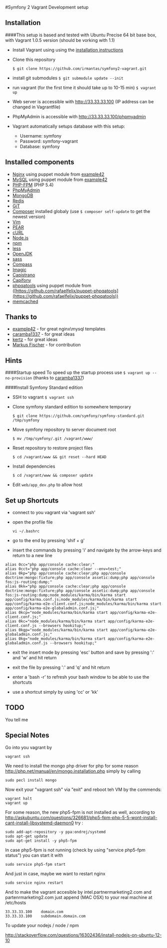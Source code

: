 #Symfony 2 Vagrant Development setup


## Installation
####This setup is based and tested with Ubuntu Precise 64 bit base box, with Vagrant 1.0.5 version (should be vorking with 1.1)

* Install Vagrant using using the [installation instructions](http://docs.vagrantup.com/v2/installation/index.html)
* Clone this repository

    ```$ git clone https://github.com/irmantas/symfony2-vagrant.git```
    
* install git submodules
    ```$ git submodule update --init```

* run vagrant (for the first time it should take up to 10-15 min)
    ```$ vagrant up```
    
* Web server is accessible with http://33.33.33.100 (IP address can be changed in Vagrantfile)

* PhpMyAdmin is accessible with http://33.33.33.100/phpmyadmin

* Vagrant automatically setups database with this setup:

    * Username: symfony
    * Password: symfony-vagrant
    * Database: symfony

## Installed components

* [Nginx](http://nginx.org/en/) using puppet module from [example42](https://github.com/example42/puppet-nginx)
* [MySQL](http://www.mysql.com/) using puppet module from [example42](https://github.com/example42/puppet-mysql)
* [PHP-FPM](http://php-fpm.org/) (PHP 5.4)
* [PhpMyAdmin](http://www.phpmyadmin.net/home_page/index.php)
* [MongoDB](http://www.mongodb.org/)
* [Redis](http://redis.io/)
* [GiT](http://git-scm.com/)
* [Composer](http://getcomposer.org) installed globaly (use ```$ composer self-update``` to get the newest version)
* [Vim](http://www.vim.org/)
* [PEAR](http://pear.php.net/)
* [cURL](http://curl.haxx.se/)
* [Node.js](http://nodejs.org/)
* [npm](https://npmjs.org/)
* [less](http://lesscss.org/)
* [OpenJDK](http://openjdk.java.net/)
* [sass](http://sass-lang.com/)
* [Compass](http://compass-style.org/)
* [Imagic](http://www.imagemagick.org/script/index.php)
* [Capistrano](https://github.com/capistrano/capistrano)
* [Capifony](http://capifony.org/)
* [phpqatools](http://phpqatools.org/) using puppet module from ([https://github.com/rafaelfelix/puppet-phpqatools](https://github.com/rafaelfelix/puppet-phpqatools))
* [memcached](http://memcached.org/)

## Thanks to

* [example42](https://github.com/example42) - for great nginx\mysql templates
* [caramba1337](https://github.com/caramba1337) - for great ideas
* [kertz](https://github.com/kertz) - for great ideas
* [Markus Fischer](https://github.com/mfn) - for contribution

## Hints
####Startup speed
To speed up the startup process use ```$ vagrant up --no-provision``` (thanks to [caramba1337](https://github.com/caramba1337))

####Install Symfony Standard edition
* SSH to vagrant ```$ vagrant ssh```
* Clone symfony standard edition to somewhere temporary
    
    ```$ git clone https://github.com/symfony/symfony-standard.git /tmp/symfony```
    
* Move symfony repository to server document root

    ```$ mv /tmp/symfony/.git /vagrant/www/```

* Reset repository to restore project files
    
    ```$ cd /vagrant/www && git reset --hard HEAD```

* Install dependencies

    ```$ cd /vagrant/www && composer update```
    
* Edit ```web/app_dev.php``` to allow host

## Set up Shortcuts

* connect to you vagrant via 'vagrant ssh'

* open the profile file

    ```vi ~/.bashrc```

* go to the end by pressing 'shif + g'

* insert the commands by pressing 'i' and navigate by the arrow-keys and return to a new line

```
alias 0cc="php app/console cache:clear;"
alias 0cct="php app/console cache:clear --env=test;"
alias 0kp="php app/console cache:clear;php app/console doctrine:mongo:fixture;php app/console assetic:dump;php app/console fos:js-routing:dump;"
alias 0kk="php app/console cache:clear;php app/console doctrine:mongo:fixture;php app/console assetic:dump;php app/console fos:js-routing:dump;node_modules/karma/bin/karma start app/config/karma.conf.js;node_modules/karma/bin/karma start app/config/karma-e2e-client.conf.js;node_modules/karma/bin/karma start app/config/karma-e2e-globaladmin.conf.js;"
alias 0kcp="node_modules/karma/bin/karma start app/config/karma-e2e-client.conf.js;"
alias 0kc="node_modules/karma/bin/karma start app/config/karma-e2e-client.conf.js --browsers hookitup;"
alias 0kgp="node_modules/karma/bin/karma start app/config/karma-e2e-globaladmin.conf.js;"
alias 0kg="node_modules/karma/bin/karma start app/config/karma-e2e-globaladmin.conf.js --browsers hookitup;"
```

* exit the insert mode by pressing 'esc' button and save by pressing ':' and 'w' and hit return

* exit the file by pressing ':' and 'q' and hit return

* enter a 'bash -r' to refresh your bash window to be able to use the shortcuts

* use a shortcut simply by using 'cc' or 'kk'

## TODO
You tell me

## Special Notes

Go into you vagrant by

    vagrant ssh

We need to install the mongo php driver for php for some reason http://php.net/manual/en/mongo.installation.php simply by calling

    sudo pecl install mongo

Now exit your "vagrant ssh" via "exit" and reboot teh VM by the commends:

    vagrant halt
    vagrant up
    
For some reason, the new php5-fpm is not installed as well, according to http://askubuntu.com/questions/326681/php5-fpm-php-5-5-wont-install-cant-install-libsystemd-daemon0
 try :
 
    sudo add-apt-repository -y ppa:ondrej/systemd
    sudo apt-get update
    sudo apt-get install -y php5-fpm
    
In case php5-fpm is not running (check by using "service php5-fpm status") you can start it with

    sudo service php5-fpm start
    
And just in case, maybe we want to restart nginx
    
    sudo service nginx restart
    
And to make the vagrant accesible by intel.partnermarketing2.com and partenrmarketing2.com just append (MAC OSX) to your real machine at /etc/hosts
  
    33.33.33.100    domain.com
    33.33.33.100    subdomain.domain.com
    
To update your nodejs / node / npm

   http://stackoverflow.com/questions/16302436/install-nodejs-on-ubuntu-12-10
